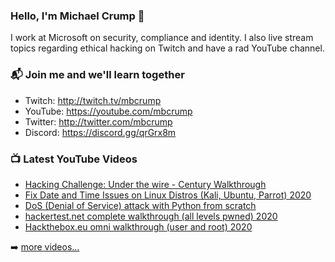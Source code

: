 ### Hello, I'm Michael Crump 👋

I work at Microsoft on security, compliance and identity. I also live stream topics regarding ethical hacking on Twitch and have a rad YouTube channel. 

### 📬 Join me and we'll learn together

- Twitch: http://twitch.tv/mbcrump
- YouTube: https://youtube.com/mbcrump
- Twitter: http://twitter.com/mbcrump
- Discord: https://discord.gg/qrGrx8m

### 📺 Latest YouTube Videos

<!-- YOUTUBE:START -->
- [Hacking Challenge: Under the wire - Century Walkthrough](https://www.youtube.com/watch?v=UXCc3WQNVQ0)
- [Fix Date and Time Issues on Linux Distros (Kali, Ubuntu, Parrot) 2020](https://www.youtube.com/watch?v=tG3YKVb8FCU)
- [DoS  (Denial of Service) attack with Python from scratch](https://www.youtube.com/watch?v=l2uUeXsMsF4)
- [hackertest.net complete walkthrough (all levels pwned) 2020](https://www.youtube.com/watch?v=2u7RpXT7Qz8)
- [Hackthebox.eu omni walkthrough (user and root) 2020](https://www.youtube.com/watch?v=59rsB0aQ8MA)
<!-- YOUTUBE:END -->

➡️ [more videos...](https://youtube.com/mbcrump)

